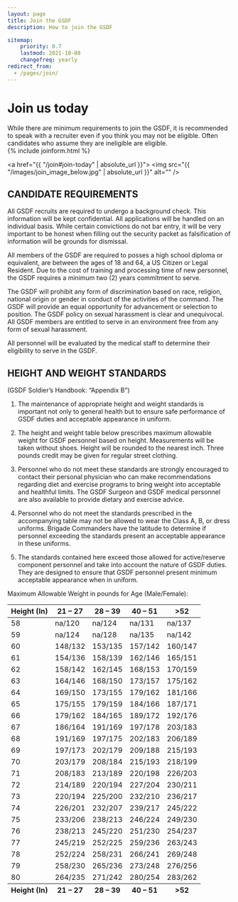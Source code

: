 ```yaml
---
layout: page
title: Join the GSDF
description: How to join the GSDF

sitemap:
    priority: 0.7
    lastmod: 2021-10-08
    changefreq: yearly
redirect_from:
  - /pages/join/
---
```







# Join us today

<div class="box">
While there are minimum requirements to join the GSDF, it is recommended to speak with a recruiter even if you think you may not be eligible. Often candidates who assume they are ineligible are eligible. 
</div>

<section>
	{% include joinform.html %}
	</section>

<a href="{{ "/join#join-today" | absolute_url }}">
    <span class="image right">
        <img src="{{ "/images/join_image_below.jpg" | absolute_url }}" alt="" />
    </span>
</a>


## CANDIDATE REQUIREMENTS

All GSDF recruits are required to undergo a background check. This information will be kept confidential. All applications will be handled on an individual basis. While certain convictions do not bar entry, it will be very important to be honest when filling out the security packet as falsification of information will be grounds for dismissal.

All members of the GSDF are required to posses a high school diploma or equivalent, are between the ages of 18 and 64, a US Citizen or Legal Resident. Due to the cost of training and processing time of new personnel, the GSDF requires a minimum two (2) years commitment to serve.

The GSDF will prohibit any form of discrimination based on race, religion, national origin or gender in conduct of the activities of the command. The GSDF will provide an equal opportunity for advancement or selection to position. The GSDF policy on sexual harassment is clear and unequivocal. All GSDF members are entitled to serve in an environment free from any form of sexual harassment.

All personnel will be evaluated by the medical staff to determine their eligibility to serve in the GSDF.



## HEIGHT AND WEIGHT STANDARDS

(GSDF Soldier’s Handbook: “Appendix B”)

1. The maintenance of appropriate height and weight standards is important not only to general health but to ensure safe performance of GSDF duties and acceptable appearance in uniform.

2. The height and weight table below prescribes maximum allowable weight for GSDF personnel based on height. Measurements will be taken without shoes. Height will be rounded to the nearest inch. Three pounds credit may be given for regular street clothing.

3. Personnel who do not meet these standards are strongly encouraged to contact their personal physician who can make recommendations regarding diet and exercise programs to bring weight into acceptable and healthful limits. The GSDF Surgeon and GSDF medical personnel are also available to provide dietary and exercise advice.

4. Personnel who do not meet the standards prescribed in the accompanying table may not be allowed to wear the Class A, B, or dress uniforms. Brigade Commanders have the latitude to determine if personnel exceeding the standards present an acceptable appearance in these uniforms.

5. The standards contained here exceed those allowed for active/reserve component personnel and take into account the nature of GSDF duties. They are designed to ensure that GSDF personnel present minimum acceptable appearance when in uniform.

Maximum Allowable Weight in pounds for Age (Male/Female):


 




 






<div class="table-wrapper">
		<table>
			<thead>
				<tr>
					<th>Height (In)</th>
					<th>21 – 27</th>
					<th>28 – 39</th>
                    <th>40 – 51</th>
                    <th>>52</th>
				</tr>
			</thead>
			<tbody>
                 <tr>
					<td>58</td>
                    <td>na/120</td>
					<td>na/124</td>
					<td>na/131</td>
                    <td>na/137</td>
				</tr>
				<tr>  
					<td>59</td>
                    <td>na/124</td>
					<td>na/128</td>
					<td>na/135</td>
                    <td>na/142</td>
				</tr>
                <tr> 
					<td>60</td>
                    <td>148/132</td>
					<td>153/135</td>
					<td>157/142</td>
                    <td>160/147</td>
				</tr>
                <tr>
					<td>61</td>
                    <td>154/136</td>
					<td>158/139</td>
					<td>162/146</td>
                    <td>165/151</td>
				</tr>
                <tr>
					<td>62</td>
                    <td>158/142</td>
					<td>162/145</td>
					<td>168/153</td>
                    <td>170/159</td>
				</tr>
                <tr>
					<td>63</td>
                    <td>164/146</td>
					<td>168/150</td>
					<td>173/157</td>
                    <td>175/162</td>
				</tr>
                <tr>
					<td>64</td>
                    <td>169/150</td>
					<td>173/155</td>
					<td>179/162</td>
                    <td>181/166</td>
				</tr>
                <tr>
					<td>65</td>
                    <td>175/155</td>
					<td>179/159</td>
					<td>184/166</td>
                    <td>187/171</td>
				</tr>
                <tr>
					<td>66</td>
                    <td>179/162</td>
					<td>184/165</td>
					<td>189/172</td>
                    <td>192/176</td>
				</tr>
                <tr>  	 	 	 	  
					<td>67</td>
                    <td>186/164</td>
					<td>191/169</td>
					<td>197/178</td>
                    <td>203/183</td>
				</tr>
                <tr>  	 	 	 	  
					<td>68</td>
                    <td>191/169</td>
					<td>197/175</td>
					<td>202/183</td>
                    <td>206/189</td>
				</tr>
                <tr>  	 	 	 	  
					<td>69</td>
                    <td>197/173</td>
					<td>202/179</td>
					<td>209/188</td>
                    <td>215/193</td>
				</tr> 
                <tr>   	 	 	 	  
					<td>70</td>
                    <td>203/179</td>
					<td>208/184</td>
					<td>215/193</td>
                    <td>218/199</td>
				</tr>
				<tr>   	 	 	 	 
					<td>71</td>
                    <td>208/183</td>
					<td>213/189</td>
					<td>220/198</td>
                    <td>226/203</td>
				</tr>
                <tr>  	 	 	 	
					<td>72</td>
                    <td>214/189</td>
					<td>220/194</td>
					<td>227/204</td>
                    <td>230/211</td>
				</tr>
                <tr>  	 	 	 	  
					<td>73</td>
                    <td>220/194</td>
					<td>225/200</td>
					<td>232/210</td>
                    <td>236/217</td>
				</tr>
                <tr>  	 	 	 	  
					<td>74</td>
                    <td>226/201</td>
					<td>232/207</td>
					<td>239/217</td>
                    <td>245/222</td>
				</tr>
                <tr>   	 	 	 	   	 	  
					<td>75</td>
                    <td>233/206</td>
					<td>238/213</td>
					<td>246/224</td>
                    <td>249/230</td>
				</tr>
				<tr>    	 	 	  	 	 	 
					<td>76</td>
                    <td>238/213</td>
					<td>245/220</td>
					<td>251/230</td>
                    <td>254/237</td>
				</tr>
                <tr>  	 	 	 	   	 	 	 	
					<td>77</td>
                    <td>245/219</td>
					<td>252/225</td>
					<td>259/236</td>
                    <td>263/243</td>
				</tr>
                <tr>  	 	 	 	 	 	   	 	  
					<td>78</td>
                    <td>252/224</td>
					<td>258/231</td>
					<td>266/241</td>
                    <td>269/248</td>
				</tr>
                <tr>  	  	 	 	 	  	 	 	  
					<td>79</td>
                    <td>258/230</td>
					<td>265/236</td>
					<td>273/248</td>
                    <td>276/256</td>
				</tr>
                <tr>  	   	 	 	 	 	 	 	 	  	 	 	  
					<td>80</td>
                    <td>264/235</td>
					<td>271/242</td>
					<td>280/254</td>
                    <td>283/262</td>
				</tr>
			</tbody>
			<tfoot>
				<tr>
					<th>Height (In)</th>
					<th>21 – 27</th>
					<th>28 – 39</th>
                    <th>40 – 51</th>
                    <th>>52</th>
				</tr>
			</tfoot>
		</table>
	</div>


     	 	




 